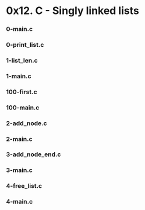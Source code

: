 # 0x12. C - Singly linked lists

### 0-main.c
### 0-print_list.c
### 1-list_len.c
### 1-main.c
### 100-first.c
### 100-main.c
### 2-add_node.c
### 2-main.c
### 3-add_node_end.c
### 3-main.c
### 4-free_list.c
### 4-main.c

